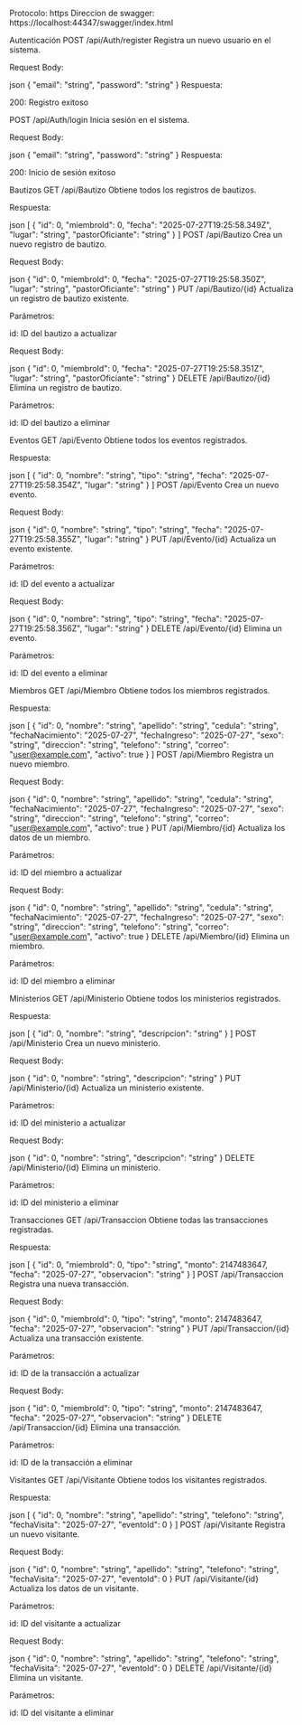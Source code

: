 Protocolo: https
Direccion de swagger: https://localhost:44347/swagger/index.html





Autenticación
POST /api/Auth/register
Registra un nuevo usuario en el sistema.

Request Body:

json
{
"email": "string",
"password": "string"
}
Respuesta:

200: Registro exitoso

POST /api/Auth/login
Inicia sesión en el sistema.

Request Body:

json
{
"email": "string",
"password": "string"
}
Respuesta:

200: Inicio de sesión exitoso

Bautizos
GET /api/Bautizo
Obtiene todos los registros de bautizos.

Respuesta:

json
[
{
"id": 0,
"miembroId": 0,
"fecha": "2025-07-27T19:25:58.349Z",
"lugar": "string",
"pastorOficiante": "string"
}
]
POST /api/Bautizo
Crea un nuevo registro de bautizo.

Request Body:

json
{
"id": 0,
"miembroId": 0,
"fecha": "2025-07-27T19:25:58.350Z",
"lugar": "string",
"pastorOficiante": "string"
}
PUT /api/Bautizo/{id}
Actualiza un registro de bautizo existente.

Parámetros:

id: ID del bautizo a actualizar

Request Body:

json
{
"id": 0,
"miembroId": 0,
"fecha": "2025-07-27T19:25:58.351Z",
"lugar": "string",
"pastorOficiante": "string"
}
DELETE /api/Bautizo/{id}
Elimina un registro de bautizo.

Parámetros:

id: ID del bautizo a eliminar

Eventos
GET /api/Evento
Obtiene todos los eventos registrados.

Respuesta:

json
[
{
"id": 0,
"nombre": "string",
"tipo": "string",
"fecha": "2025-07-27T19:25:58.354Z",
"lugar": "string"
}
]
POST /api/Evento
Crea un nuevo evento.

Request Body:

json
{
"id": 0,
"nombre": "string",
"tipo": "string",
"fecha": "2025-07-27T19:25:58.355Z",
"lugar": "string"
}
PUT /api/Evento/{id}
Actualiza un evento existente.

Parámetros:

id: ID del evento a actualizar

Request Body:

json
{
"id": 0,
"nombre": "string",
"tipo": "string",
"fecha": "2025-07-27T19:25:58.356Z",
"lugar": "string"
}
DELETE /api/Evento/{id}
Elimina un evento.

Parámetros:

id: ID del evento a eliminar

Miembros
GET /api/Miembro
Obtiene todos los miembros registrados.

Respuesta:

json
[
{
"id": 0,
"nombre": "string",
"apellido": "string",
"cedula": "string",
"fechaNacimiento": "2025-07-27",
"fechaIngreso": "2025-07-27",
"sexo": "string",
"direccion": "string",
"telefono": "string",
"correo": "user@example.com",
"activo": true
}
]
POST /api/Miembro
Registra un nuevo miembro.

Request Body:

json
{
"id": 0,
"nombre": "string",
"apellido": "string",
"cedula": "string",
"fechaNacimiento": "2025-07-27",
"fechaIngreso": "2025-07-27",
"sexo": "string",
"direccion": "string",
"telefono": "string",
"correo": "user@example.com",
"activo": true
}
PUT /api/Miembro/{id}
Actualiza los datos de un miembro.

Parámetros:

id: ID del miembro a actualizar

Request Body:

json
{
"id": 0,
"nombre": "string",
"apellido": "string",
"cedula": "string",
"fechaNacimiento": "2025-07-27",
"fechaIngreso": "2025-07-27",
"sexo": "string",
"direccion": "string",
"telefono": "string",
"correo": "user@example.com",
"activo": true
}
DELETE /api/Miembro/{id}
Elimina un miembro.

Parámetros:

id: ID del miembro a eliminar

Ministerios
GET /api/Ministerio
Obtiene todos los ministerios registrados.

Respuesta:

json
[
{
"id": 0,
"nombre": "string",
"descripcion": "string"
}
]
POST /api/Ministerio
Crea un nuevo ministerio.

Request Body:

json
{
"id": 0,
"nombre": "string",
"descripcion": "string"
}
PUT /api/Ministerio/{id}
Actualiza un ministerio existente.

Parámetros:

id: ID del ministerio a actualizar

Request Body:

json
{
"id": 0,
"nombre": "string",
"descripcion": "string"
}
DELETE /api/Ministerio/{id}
Elimina un ministerio.

Parámetros:

id: ID del ministerio a eliminar

Transacciones
GET /api/Transaccion
Obtiene todas las transacciones registradas.

Respuesta:

json
[
{
"id": 0,
"miembroId": 0,
"tipo": "string",
"monto": 2147483647,
"fecha": "2025-07-27",
"observacion": "string"
}
]
POST /api/Transaccion
Registra una nueva transacción.

Request Body:

json
{
"id": 0,
"miembroId": 0,
"tipo": "string",
"monto": 2147483647,
"fecha": "2025-07-27",
"observacion": "string"
}
PUT /api/Transaccion/{id}
Actualiza una transacción existente.

Parámetros:

id: ID de la transacción a actualizar

Request Body:

json
{
"id": 0,
"miembroId": 0,
"tipo": "string",
"monto": 2147483647,
"fecha": "2025-07-27",
"observacion": "string"
}
DELETE /api/Transaccion/{id}
Elimina una transacción.

Parámetros:

id: ID de la transacción a eliminar

Visitantes
GET /api/Visitante
Obtiene todos los visitantes registrados.

Respuesta:

json
[
{
"id": 0,
"nombre": "string",
"apellido": "string",
"telefono": "string",
"fechaVisita": "2025-07-27",
"eventoId": 0
}
]
POST /api/Visitante
Registra un nuevo visitante.

Request Body:

json
{
"id": 0,
"nombre": "string",
"apellido": "string",
"telefono": "string",
"fechaVisita": "2025-07-27",
"eventoId": 0
}
PUT /api/Visitante/{id}
Actualiza los datos de un visitante.

Parámetros:

id: ID del visitante a actualizar

Request Body:

json
{
"id": 0,
"nombre": "string",
"apellido": "string",
"telefono": "string",
"fechaVisita": "2025-07-27",
"eventoId": 0
}
DELETE /api/Visitante/{id}
Elimina un visitante.

Parámetros:

id: ID del visitante a eliminar
